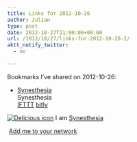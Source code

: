 ```yaml
---
title: Links for 2012-10-26
author: Julian
type: post
date: 2012-10-27T21:00:00+00:00
url: /2012/10/27/links-for-2012-10-26-2/
aktt_notify_twitter:
  - no

---
```

Bookmarks I&#8217;ve shared on 2012-10-26:

  * [Synesthesia][1]  
    Synesthesia  
    [IFTTT][2] [bitly][3] 

<p class="deliciouslink">
  <a href="https://del.icio.us/synesthesia" title="See all my bookmarks on del.icio.us"><img src="https://www.synesthesia.co.uk/images/deliciousicon.jpg" alt="Delicious icon" /></a>&nbsp;I am <a href="https://del.icio.us/synesthesia" title="See all my bookmarks on del.icio.us">Synesthesia</a>
</p>

<p class="deliciouslink">
  <a href="https://del.icio.us/network?add=synesthesia" title="Add me to your del.icio.us network"><img src="https://www.synesthesia.co.uk/images/add.gif" alt="" /></a>&nbsp;<a href="https://del.icio.us/network?add=synesthesia" title="Add me to your del.icio.us network">Add me to your network</a>
</p>

 [1]: https://www.synesthesia.co.uk/blog/archives/2012/10/26/links-for-2012-10-26/
 [2]: https://www.delicious.com/synesthesia/IFTTT
 [3]: https://www.delicious.com/synesthesia/bitly